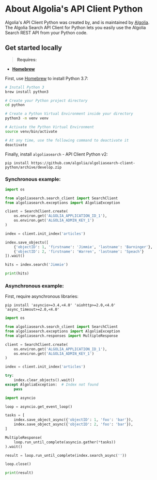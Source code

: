 # About Algolia's API Client Python

Algolia's API Client Python was created by, and is maintained by [Algolia](https://github.com/algolia). The Algolia Search API Client for Python lets you easily use the Algolia Search REST API from your Python code.

## Get started locally

> **Requires:**
- **[Homebrew](https://brew.sh)**

First, use [Homebrew](https://brew.sh) to install Python 3.7:
```bash
# Install Python 3
brew install python3

# Create your Python project directory
cd python

# Create a Python Virtual Environment inside your directory
python3 -m venv venv

# Activate the Python Virtual Environment
source venv/bin/activate

# At any time, use the following command to deactivate it
deactivate
```

Finally, install `algoliasearch` - API Client Python v2:
```
pip install https://github.com/algolia/algoliasearch-client-python/archive/develop.zip
```

### Synchronous example:

```py
import os

from algoliasearch.search_client import SearchClient
from algoliasearch.exceptions import AlgoliaException

client = SearchClient.create(
    os.environ.get('ALGOLIA_APPLICATION_ID_1'),
    os.environ.get('ALGOLIA_ADMIN_KEY_1')
)

index = client.init_index('articles')

index.save_objects([
    {'objectID': 1, 'firstname': 'Jimmie', 'lastname': 'Barninger'},
    {'objectID': 2, 'firstname': 'Warren', 'lastname': 'Speach'}
]).wait()

hits = index.search('Jimmie')

print(hits)
```

### Asynchronous example:

First, require asynchronous libraries:

```
pip install 'asyncio>=3.4,<4.0' 'aiohttp>=2.0,<4.0' 'async_timeout>=2.0,<4.0'
```


```py
import os

from algoliasearch.search_client import SearchClient
from algoliasearch.exceptions import AlgoliaException
from algoliasearch.responses import MultipleResponse

client = SearchClient.create(
    os.environ.get('ALGOLIA_APPLICATION_ID_1'),
    os.environ.get('ALGOLIA_ADMIN_KEY_1')
)

index = client.init_index('articles')

try:
    index.clear_objects().wait()
except AlgoliaException:  # Index not found
    pass

import asyncio

loop = asyncio.get_event_loop()

tasks = [
    index.save_object_async({'objectID': 1, 'foo': 'bar'}),
    index.save_object_async({'objectID': 2, 'foo': 'bar'}),
]

MultipleResponse(
    loop.run_until_complete(asyncio.gather(*tasks))
).wait()

result = loop.run_until_complete(index.search_async(''))

loop.close()

print(result)
```

